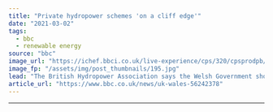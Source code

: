 ```yaml
---
title: "Private hydropower schemes 'on a cliff edge'"
date: "2021-03-02"
tags: 
  - bbc
  - renewable energy
source: "bbc"
image_url: "https://ichef.bbci.co.uk/live-experience/cps/320/cpsprodpb/980C/production/_117342983_waterrejoiningtheriverafterflowingthroughtheturbinehouse.jpg"
image_fp: "/assets/img/post_thumbnails/195.jpg"
lead: "The British Hydropower Association says the Welsh Government should extend the rate relief scheme."
article_url: "https://www.bbc.co.uk/news/uk-wales-56242378"
---
```


---
